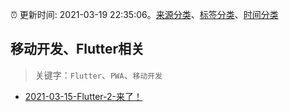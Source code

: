 :alarm_clock: 更新时间: 2021-03-19 22:35:06。[来源分类](../README.md)、[标签分类](../TAGS.md)、[时间分类](../TIMELINE.md)

## 移动开发、Flutter相关


> 关键字：`Flutter`、`PWA`、`移动开发`



- [2021-03-15-Flutter-2-来了！](https://www.ershicimi.com/p/bcc739f567b61cf883623079f6439f91) 